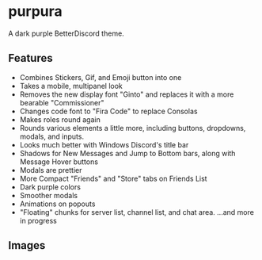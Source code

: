 # purpura
A dark purple BetterDiscord theme.

## Features
- Combines Stickers, Gif, and Emoji button into one
- Takes a mobile, multipanel look
- Removes the new display font "Ginto" and replaces it with a more bearable "Commissioner"
- Changes code font to "Fira Code" to replace Consolas
- Makes roles round again
- Rounds various elements a little more, including buttons, dropdowns, modals, and inputs.
- Looks much better with Windows Discord's title bar
- Shadows for New Messages and Jump to Bottom bars, along with Message Hover buttons
- Modals are prettier 
- More Compact "Friends" and "Store" tabs on Friends List
- Dark purple colors
- Smoother modals
- Animations on popouts
- "Floating" chunks for server list, channel list, and chat area.
...and more in progress

## Images
